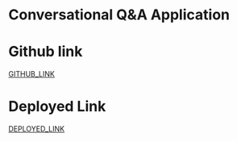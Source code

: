 # Conversational Q&A Application

# Github link

[GITHUB_LINK]()

# Deployed Link

[DEPLOYED_LINK]()

